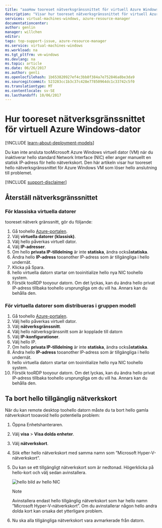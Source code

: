 ```yaml
---
title: "aaaHow tooreset nätverksgränssnittet för virtuell Azure Windows-dator | Microsoft Docs"
description: "Visar hur tooreset nätverksgränssnittet för virtuell Azure Windows-dator"
services: virtual-machines-windows, azure-resource-manager
documentationcenter: 
author: genlin
manager: willchen
editor: 
tags: top-support-issue, azure-resource-manager
ms.service: virtual-machines-windows
ms.workload: na
ms.tgt_pltfrm: vm-windows
ms.devlang: na
ms.topic: article
ms.date: 06/26/2017
ms.author: genli
ms.openlocfilehash: 1b653820927ef4c3bb8f384a7e752846a8be3da9
ms.sourcegitcommit: 523283cc1b3c37c428e77850964dc1c33742c5f0
ms.translationtype: MT
ms.contentlocale: sv-SE
ms.lasthandoff: 10/06/2017
---
```

# <a name="how-tooreset-network-interface-for-azure-windows-vm"></a>Hur tooreset nätverksgränssnittet för virtuell Azure Windows-dator 

[!INCLUDE [learn-about-deployment-models](../../../includes/learn-about-deployment-models-both-include.md)]

Du kan inte ansluta tooMicrosoft Azure Windows virtuell dator (VM) när du inaktiverar hello standard Network Interface (NIC) eller anger manuellt en statisk IP-adress för hello nätverkskort. Den här artikeln visar hur tooreset hello nätverksgränssnittet för Azure Windows VM som löser hello anslutning till problemet.

[!INCLUDE [support-disclaimer](../../../includes/support-disclaimer.md)]
## <a name="reset-network-interface"></a>Återställ nätverksgränssnittet

### <a name="for-classic-vms"></a>För klassiska virtuella datorer

tooreset nätverk gränssnitt, gör du följande:

1.  Gå toohello [Azure-portalen]( https://ms.portal.azure.com).
2.  Välj **virtuella datorer (klassisk)**.
3.  Välj hello påverkas virtuell dator.
4.  Välj **IP-adresser**.
5.  Om hello **privata IP-tilldelning** är inte **statiska**, ändra också**statiska**.
6.  Ändra hello **IP-adress** tooanother IP-adress som är tillgängliga i hello undernät.
7.  Klicka på Spara.
8.  hello virtuella datorn startar om tooinitialize hello nya NIC toohello system.
9.  Försök tooRDP tooyour datorn. Om det lyckas, kan du ändra hello privat IP-adress tillbaka toohello ursprungliga om du vill ha. Annars kan du behålla den. 

### <a name="for-vms-deployed-in-resource-group-model"></a>För virtuella datorer som distribueras i gruppen modell

1.  Gå toohello [Azure-portalen]( https://ms.portal.azure.com).
2.  Välj hello påverkas virtuell dator.
3.  Välj **nätverksgränssnitt**.
4.  Välj hello nätverksgränssnitt som är kopplade till datorn
5.  Välj **IP-konfigurationer**.
6.  Välj hello IP. 
7.  Om hello **privata IP-tilldelning** är inte **statiska**, ändra också**statiska**.
8.  Ändra hello **IP-adress** tooanother IP-adress som är tillgängliga i hello undernät.
9. hello virtuella datorn startar om tooinitialize hello nya NIC toohello system.
10. Försök tooRDP tooyour datorn. Om det lyckas, kan du ändra hello privat IP-adress tillbaka toohello ursprungliga om du vill ha. Annars kan du behålla den. 

## <a name="delete-hello-unavailable-nics"></a>Ta bort hello tillgänglig nätverkskort
När du kan remote desktop toohello datorn måste du ta bort hello gamla nätverkskort tooavoid hello potentiella problem:

1.  Öppna Enhetshanteraren.
2.  Välj **visa** > **Visa dolda enheter**.
3.  Välj **nätverkskort**. 
4.  Sök efter hello nätverkskort med samma namn som ”Microsoft Hyper-V-nätverkskort”.
5.  Du kan se ett tillgängligt nätverkskort som är nedtonad. Högerklicka på hello-kort och välj sedan avinstallera.

    ![hello bild av hello NIC](media/reset-network-interface/nicpage.png)

    > [!NOTE]
    > Avinstallera endast hello tillgänglig nätverkskort som har hello namn ”Microsoft Hyper-V-nätverkskort”. Om du avinstallerar någon hello andra dolda kort kan orsaka det ytterligare problem.
    >
    >

6.  Nu ska alla tillgängliga nätverkskort vara avmarkerade från datorn.